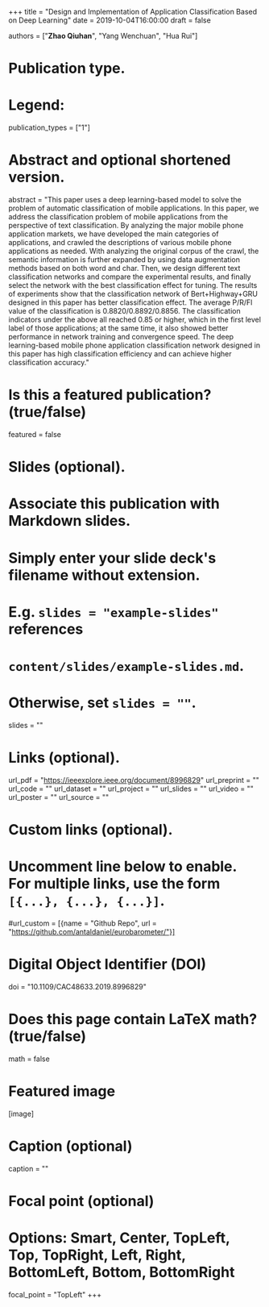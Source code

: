 +++
title = "Design and Implementation of Application Classification Based on Deep Learning"
date = 2019-10-04T16:00:00
draft = false

authors = ["**Zhao Qiuhan**", "Yang Wenchuan", "Hua Rui"]

# Publication type.
# Legend:

publication_types = ["1"]

# Abstract and optional shortened version.
abstract = "This paper uses a deep learning-based model to solve the problem of automatic classification of mobile applications. In this paper, we address the classification problem of mobile applications from the perspective of text classification. By analyzing the major mobile phone application markets, we have developed the main categories of applications, and crawled the descriptions of various mobile phone applications as needed. With analyzing the original corpus of the crawl, the semantic information is further expanded by using data augmentation methods based on both word and char. Then, we design different text classification networks and compare the experimental results, and finally select the network with the best classification effect for tuning. The results of experiments show that the classification network of Bert+Highway+GRU designed in this paper has better classification effect. The average P/R/Fl value of the classification is 0.8820/0.8892/0.8856. The classification indicators under the above all reached 0.85 or higher, which in the first level label of those applications; at the same time, it also showed better performance in network training and convergence speed. The deep learning-based mobile phone application classification network designed in this paper has high classification efficiency and can achieve higher classification accuracy."


# Is this a featured publication? (true/false)
featured = false

# Slides (optional).
#   Associate this publication with Markdown slides.
#   Simply enter your slide deck's filename without extension.
#   E.g. `slides = "example-slides"` references 
#   `content/slides/example-slides.md`.
#   Otherwise, set `slides = ""`.
slides = ""

# Links (optional).
url_pdf = "https://ieeexplore.ieee.org/document/8996829"
url_preprint = ""
url_code = ""
url_dataset = ""
url_project = ""
url_slides = ""
url_video = ""
url_poster = ""
url_source = ""

# Custom links (optional).
#   Uncomment line below to enable. For multiple links, use the form `[{...}, {...}, {...}]`.
#url_custom = [{name = "Github Repo", url = "https://github.com/antaldaniel/eurobarometer/"}]

# Digital Object Identifier (DOI)
doi = "10.1109/CAC48633.2019.8996829"

# Does this page contain LaTeX math? (true/false)
math = false

# Featured image
[image]
  # Caption (optional)
  caption = ""

  # Focal point (optional)
  # Options: Smart, Center, TopLeft, Top, TopRight, Left, Right, BottomLeft, Bottom, BottomRight
  focal_point = "TopLeft"
+++

